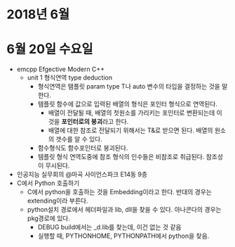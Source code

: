 # 2018년 6월
# 6월 20일 수요일
* emcpp Efgective Modern C++
  * unit 1 형식연역 type deduction
    * 형식연역은 탬플릿 param type T나 auto 변수의 타입을 결정하는 것을 말한다.
    * 템플릿 함수에 값으로 입력된 배열의 형식은 포인터 형식으로 연역된다.
      * 배열이 전달될 때, 배열의 첫원소를 가리키는 포인터로 변환되는데 이것을 **포인터로의 붕괴**라고 한다.
      * 배열에 대한 참조로 전달되기 위해서는 T&로 받으면 된다. 배열의 원소의 갯수를 알 수 있다.
    * 함수형식도 함수포인터로 붕괴된다.
    * 템플릿 형식 연역도중에 참조 형식의 인수들은 비참조로 취급된다. 참조성이 무시된다.
* 인공지능 실무회의 @마곡 사이언스파크 E14동 9층
* C에서 Python 호출하기
    * C에서 python을 호출하는 것을 Embedding이라고 한다. 반대의 경우는 extending이라 부른다.
    * python설치 경로에서 헤더파일과 lib, dll을 찾을 수 있다. 아나콘다의 경우는 pkg경로에 있다.
      * DEBUG build에서는 _d.lib를 찾는데, 이건 없는 것 같음
      * 실행할 때, PYTHONHOME, PYTHONPATH에서 python을 찾음.
      
